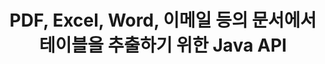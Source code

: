 ---
############################# Static ############################
layout: "auto-gen-gist"
draft: false
path: "ko/parser/java/extract/table/xlsb/"
otherformats: DOC DOT DOCX DOCM DOTX DOTM TXT ODT OTT RTF PDF XHTML MHTML MD XML EPUB FB2 CHM XLS XLT XLSX XLSM XLTX XLTM ODS CSV OTS XLA XLAM PPT PPTX  PPS POT PPSX PPTM POTX PPSM ODP OTP PST OST EML EMLX MSG ONE 

############################# Head ############################
head_title: "다양한 문서(Excel, Word, PDF)에서 테이블을 추출하는 Java API"
head_description: "GroupDocs.Parser Java API는 PDF, DOCX, PPTX, EML, MSG, XLSX, CSV, ODT, RTF& EPUB 문서 및 페이지에서 테이블을 추출하기 위한 완벽한 기능을 제공합니다."

############################# Header ############################
title: "PDF, Excel, Word, 이메일 등의 문서에서 테이블을 추출하기 위한 Java API"
description: "GroupDocs.Parser Java API는 소프트웨어 프로그래머에게 PDF, DOCX, PPTX, EML, MSG, XLSX, CSV, ODT, RTF, EPUB 등과 같은 문서에서 테이블을 추출할 수 있는 기능을 제공합니다."

######################### Download Button #######################
button:
    enable: true

############################# About ############################
about:
    enable: true
    title: "Java API를 통해 인기 있는 문서 파일 형식에서 테이블을 추출하는 방법은 무엇입니까?"
    content: |
     표는 시각적으로 매력적인 방식으로 독자에게 데이터나 정보를 효과적으로 제시하는 데 사용할 수 있는 행과 열로 구성된 셀 그리드입니다. 표는 문서에서 데이터를 구성하는 데 매우 중요한 역할을 하며 정보 그룹화, 행이나 열에 데이터 정렬, 목록 만들기, 전체 문장의 레이아웃 구성, 문서에서 이미지 배치, 데이터의 추세 또는 패턴 강조 표시 및 곧. Java API용 GroupDocs.Parser를 사용하면 소프트웨어 엔지니어와 개발자가 다양한 문서 유형을 처리하기 위한 강력한 Java 응용 프로그램을 만들 수 있습니다. PDF, 이메일, 전자책, Word(DOC, DOCX), PowerPoint(PPT, PPTX), Excel(XLS, XLSX), 이메일( EML, MSG) 형식 등. Java API는 문서에서 모든 테이블 또는 특정 테이블 추출, 특정 문서 페이지에서 테이블 가져오기, 테이블 셀 데이터 추출, 테이블 행의 총 수 가져오기 및 열, 행 높이 가져오기, 테이블 데이터 인쇄 등. 

############################# content ############################
steps:
    enable: true
    block:
    - title_left: "Java 코드를 사용하여 XLSB 문서에서 테이블 추출 "
      content_left: |
       GroupDocs.Parser Java API에는 다양한 문서 유형을 처리하고 데이터를 추출하기 위한 완벽한 지원이 포함되어 있습니다. 다음 Java 코드 예제는 소프트웨어 프로그래머가 몇 줄의 코드로 XLSB 문서에서 테이블을 추출하는 방법을 보여줍니다. 

      title_right: "XLSB 문서에서 테이블 추출"
      content_right: |
        * [Parser](https://apireference.groupdocs.com/parser/java/com.groupdocs.parser/Parser)의 인스턴스 생성
        * 테이블 추출이 지원되는지 확인
        * 테이블 레이아웃 만들기
        * 테이블 추출 옵션 생성
        * [getTables(options)](https://apireference.groupdocs.com/parser/java/com.groupdocs.parser/Parser#getTables(com.groupdocs.parser.options.PageTableAreaOptions)) 메서드를 호출하여 전체 문서.
        * 행과 열에 대해 반복
        * 테이블 셀 텍스트 추출 및 인쇄

      gisthash: "dda6d3d4866e63ae1614d86dd847fecd"
      gistfile: "tables_extraction_form_documents.cs"

    - title_left: "XLSB 문서 페이지에서 테이블을 추출하는 방법"
      content_left: |
       GroupDocs.Parser Java API를 사용하면 컴퓨터 프로그래머가 몇 줄의 Java 코드로 XLSB 문서 페이지에서 테이블을 추출할 수 있습니다. 문서에 테이블이 있는지 확인한 다음 특정 문서 페이지에서 테이블을 추출합니다. 다음 예는 Java 개발자가 XLSB 문서 내에서 테이블 추출을 쉽게 수행하는 방법을 보여줍니다.  

      title_right: "Java를 통해 문서 테이블 추출"
      content_right: |
        * [Parser](https://apireference.groupdocs.com/parser/java/com.groupdocs.parser/Parser)의 인스턴스 생성
        * 테이블 추출이 지원되는지 확인
        * 테이블 레이아웃 만들기
        * 문서 페이지에서 테이블 추출 옵션 만들기
        * [getDocumentInfo)](https://apireference.groupdocs.com/parser/java/com.groupdocs.parser/Parser#getDocumentInfo())를 통해 문서 정보 얻기
        * 문서에 페이지가 있는지 확인
        * 문서 페이지에서 테이블 추출
        * [getTables(options)](https://apireference.groupdocs.com/parser/java/com.groupdocs.parser/Parser#getTables(com.groupdocs.parser.options.PageTableAreaOptions)) 메서드를 호출하여 전체 문서.
        * 테이블, 행 및 열에 대해 반복
        * 테이블 셀 텍스트 추출 및 인쇄
     
      gisthash: "2dc42054bba3abdc297c63f4534281d8"
      gistfile: "tables_extraction_form_documents_page.cs"
      
    - title_left: "시스템 요구 사항"
      content_left: |
        Java용 GroupDocs.Parser는 모든 주요 플랫폼 및 운영 체제에서 지원됩니다. Microsoft Word, Excel, PowerPoint, Outlook, OpenOffice 및 50개 이상의 기타 형식으로 문서를 생성할 수 있습니다. 전체 시스템 요구 사항 가이드를 보려면 아래 코드를 실행하기 전에 시스템 요구 사항을 방문하십시오. 시스템에 다음 전제 조건이 설치되어 있는지 확인하십시오.
         * 운영 체제: 마이크로소프트 윈도우, 리눅스, 맥OS
         * 자바 버전 지원: J2SE 7.0(1.7), J2SE 8.0(1.8) 이상
         * GroupDocs[Repository](https://repository.groupdocs.com/webapp/#/artifacts/browse/tree/General/repo/com/groupdocs/groupdocs-parser)에서 최신 버전의 GroupDocs.Assembly Java API 다운로드
        
      title_right: "GroupDocs.Assembly를 사용하는 이유"
      content_right: |
        * 지원되는 문서에서 일반 텍스트를 추출합니다.
        * 목차 추출 지원
        * 형식이 지정된 텍스트, 메타데이터, 이미지, 컨테이너 및 첨부 파일을 추출합니다.
        * 사용자 정의 템플릿을 통한 문서 구문 분석.
        * 키워드 또는 정규식을 사용하여 텍스트를 검색합니다.
        * 구조화된 텍스트 추출 지원
        * 지원되는 일부 문서 형식의 목차를 추출합니다.
        * PDF 문서에서 양식 데이터를 구문 분석합니다.

demos:
    enable: true
  

more_formats:
    enable: true


back_to_top:
    enable: true
---